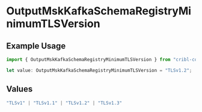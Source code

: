 # OutputMskKafkaSchemaRegistryMinimumTLSVersion

## Example Usage

```typescript
import { OutputMskKafkaSchemaRegistryMinimumTLSVersion } from "cribl-control-plane/models";

let value: OutputMskKafkaSchemaRegistryMinimumTLSVersion = "TLSv1.2";
```

## Values

```typescript
"TLSv1" | "TLSv1.1" | "TLSv1.2" | "TLSv1.3"
```